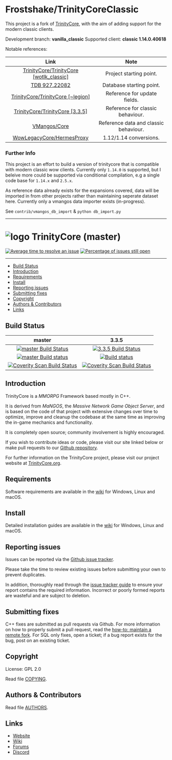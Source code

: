 # Frostshake/TrinityCoreClassic

This project is a fork of [TrinityCore](https://github.com/TrinityCore/TrinityCore), with the aim of adding support for the modern classic clients.

Development branch: **vanilla_classic**
Supported client: **classic 1.14.0.40618**

Notable references:

Link | Note
:------------: | :------------:
|[TrinityCore/TrinityCore [wotlk_classic]](https://github.com/Frostshake/TrinityCoreClassic/commit/2d50c3da52f356ba88ff5cdb38d537f1f02ccb00)|Project starting point.|
|[TDB 927.22082](https://github.com/TrinityCore/TrinityCore/releases/tag/TDB927.22082)| Database starting point.|
|[TrinityCore/TrinityCore [~legion]](https://github.com/TrinityCore/TrinityCore/commit/8725eec9c1c15f3e76bd9d524d4a5d8d0b3f0a44)|Reference for update fields.|
|[TrinityCore/TrinityCore [3.3.5]](https://github.com/TrinityCore/TrinityCore/tree/3.3.5)| Reference for classic behaviour. |
|[VMangos/Core](https://github.com/vmangos/core)|Reference data and classic behaviour.|
|[WowLegacyCore/HermesProxy](https://github.com/WowLegacyCore/HermesProxy)| 1.12/1.14 conversions. |


### Further Info
This project is an effort to build a version of trinitycore that is compatible with modern classic wow clients. Currently only `1.14.0` is supported, but I beleive more could be supported via conditional compilation, e.g a single code base for `1.14.x` and `2.5.x`.

As reference data already exists for the expansions covered, data will be imported in from other projects rather than maintaining seperate dataset here. Currently only a vmangos data importer exists (in-progress).

See `contrib/vmangos_db_import` & `python db_import.py`

--------------

# ![logo](https://community.trinitycore.org/public/style_images/1_trinitycore.png) TrinityCore (master)

[![Average time to resolve an issue](https://isitmaintained.com/badge/resolution/TrinityCore/TrinityCore.svg)](https://isitmaintained.com/project/TrinityCore/TrinityCore "Average time to resolve an issue") [![Percentage of issues still open](https://isitmaintained.com/badge/open/TrinityCore/TrinityCore.svg)](https://isitmaintained.com/project/TrinityCore/TrinityCore "Percentage of issues still open")

--------------


* [Build Status](#build-status)
* [Introduction](#introduction)
* [Requirements](#requirements)
* [Install](#install)
* [Reporting issues](#reporting-issues)
* [Submitting fixes](#submitting-fixes)
* [Copyright](#copyright)
* [Authors &amp; Contributors](#authors--contributors)
* [Links](#links)



## Build Status

master | 3.3.5
:------------: | :------------:
[![master Build Status](https://travis-ci.org/TrinityCore/TrinityCore.svg?branch=master)](https://travis-ci.org/TrinityCore/TrinityCore) | [![3.3.5 Build Status](https://travis-ci.org/TrinityCore/TrinityCore.svg?branch=3.3.5)](https://travis-ci.org/TrinityCore/TrinityCore)
[![master Build status](https://ci.appveyor.com/api/projects/status/54d0u1fxe50ad80o/branch/master?svg=true)](https://ci.appveyor.com/project/DDuarte/trinitycore/branch/master) | [![Build status](https://ci.appveyor.com/api/projects/status/54d0u1fxe50ad80o/branch/3.3.5?svg=true)](https://ci.appveyor.com/project/DDuarte/trinitycore/branch/3.3.5)
[![Coverity Scan Build Status](https://scan.coverity.com/projects/435/badge.svg)](https://scan.coverity.com/projects/435) | [![Coverity Scan Build Status](https://scan.coverity.com/projects/4656/badge.svg)](https://scan.coverity.com/projects/4656)

## Introduction

TrinityCore is a *MMORPG* Framework based mostly in C++.

It is derived from *MaNGOS*, the *Massive Network Game Object Server*, and is
based on the code of that project with extensive changes over time to optimize,
improve and cleanup the codebase at the same time as improving the in-game
mechanics and functionality.

It is completely open source; community involvement is highly encouraged.

If you wish to contribute ideas or code, please visit our site linked below or
make pull requests to our [Github repository](https://github.com/TrinityCore/TrinityCore/pulls).

For further information on the TrinityCore project, please visit our project
website at [TrinityCore.org](https://www.trinitycore.org).

## Requirements


Software requirements are available in the [wiki](https://trinitycore.info/en/install/requirements) for
Windows, Linux and macOS.


## Install

Detailed installation guides are available in the [wiki](https://trinitycore.info/en/home) for
Windows, Linux and macOS.


## Reporting issues

Issues can be reported via the [Github issue tracker](https://github.com/TrinityCore/TrinityCore/labels/Branch-master).

Please take the time to review existing issues before submitting your own to
prevent duplicates.

In addition, thoroughly read through the [issue tracker guide](https://community.trinitycore.org/topic/37-the-trinitycore-issuetracker-and-you/) to ensure
your report contains the required information. Incorrect or poorly formed
reports are wasteful and are subject to deletion.


## Submitting fixes

C++ fixes are submitted as pull requests via Github. For more information on how to
properly submit a pull request, read the [how-to: maintain a remote fork](https://community.trinitycore.org/topic/9002-howto-maintain-a-remote-fork-for-pull-requests-tortoisegit/).
For SQL only fixes, open a ticket; if a bug report exists for the bug, post on an existing ticket.


## Copyright

License: GPL 2.0

Read file [COPYING](COPYING).


## Authors &amp; Contributors

Read file [AUTHORS](AUTHORS).


## Links

* [Website](https://www.trinitycore.org)
* [Wiki](https://www.trinitycore.info)
* [Forums](https://community.trinitycore.org)
* [Discord](https://discord.trinitycore.org/)
